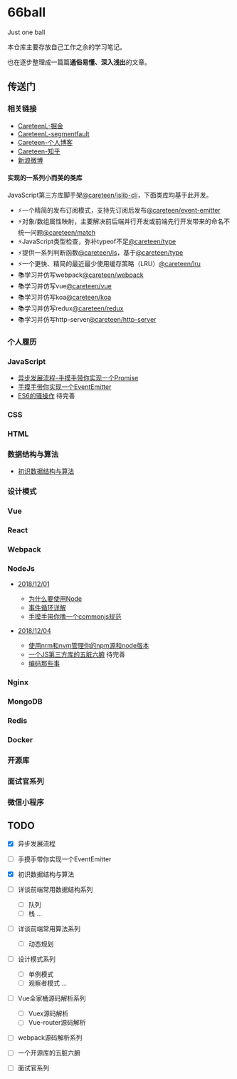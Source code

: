 # 66ball

Just one ball

本仓库主要存放自己工作之余的学习笔记。

也在逐步整理成一篇篇**通俗易懂、深入浅出**的文章。

## 传送门

### 相关链接

- [CareteenL-掘金](https://juejin.im/user/59c312c86fb9a00a5d39325b)
- [CareteenL-segmentfault](https://segmentfault.com/u/careteenl)
- [Careteen-个人博客](http://blog.careteen.wang)
- [Careteen-知乎](https://www.zhihu.com/people/careteen/activities)
- [新浪微博](https://weibo.com/578551187)

#### 实现的一系列小而美的类库

JavaScript第三方库脚手架[@careteen/jslib-cli](https://github.com/careteenL/jslib-cli)，下面类库均基于此开发。

- ⚡️一个精简的发布订阅模式，支持先订阅后发布[@careteen/event-emitter](https://github.com/careteenL/event-emitter)
- ⚡️对象/数组属性映射，主要解决前后端并行开发或前端先行开发带来的命名不统一问题[@careteen/match](https://github.com/careteenL/match)
- ⚡️JavaScript类型检查，弥补typeof不足[@careteen/type](https://github.com/careteenL/type)
- ⚡️提供一系列判断函数[@careteen/is](https://github.com/careteenL/is)，基于[@careteen/type](https://github.com/careteenL/type)
- ⚡️一个更快、精简的最近最少使用缓存策略（LRU）[@careteen/lru](https://github.com/careteenL/lru)
- 📚学习并仿写webpack[@careteen/webpack](https://github.com/careteenL/webpack)
- 📚学习并仿写vue[@careteen/vue](https://github.com/careteenL/vue)
- 📚学习并仿写koa[@careteen/koa](https://github.com/careteenL/koa)
- 📚学习并仿写redux[@careteen/redux](https://github.com/careteenL/redux)
- 📚学习并仿写http-server[@careteen/http-server](https://github.com/careteenL/http-server)

### 个人履历

<!-- - [个人履历](./resume.md) -->

### JavaScript

  - [异步发展流程-手摸手带你实现一个Promise](./src/20181124-promise)
  - [手摸手带你实现一个EventEmitter](./src/20181126-pub_sub)
  - [ES6的骚操作](./src/20181127-es6) 待完善

### CSS


### HTML


### 数据结构与算法

  - [初识数据结构与算法](./src/20181122-dsa)

### 设计模式


### Vue

### React

### Webpack


### NodeJs

- [2018/12/01](./src/20181201-node)
  - [为什么要使用Node](./src/20181201-node/node.md)
  - [事件循环详解](./src/20181201-node/eventLoop.md)
  - [手摸手带你撸一个commonjs规范](./src/20181201-node/module.md)

- [2018/12/04](./src/20181204-node)
  - [使用nrm和nvm管理你的npm源和node版本](./src/20181204-node/nrm-nvm.md)
  - [一个JS第三方库的五脏六腑](./src/20181204-node/package-viscera.md) 待完善
  - [编码那些事](./src/20181204-node/encoding.md)


### Nginx

### MongoDB

### Redis

### Docker

### 开源库

### 面试官系列

### 微信小程序

## TODO

- [x] 异步发展流程

- [ ] 手摸手带你实现一个EventEmitter

- [x] 初识数据结构与算法

- [ ] 详谈前端常用数据结构系列
  - [ ] 队列
  - [ ] 栈
  ...

- [ ] 详谈前端常用算法系列
  - [ ] 动态规划

- [ ] 设计模式系列
  - [ ] 单例模式
  - [ ] 观察者模式
  ...

- [ ] Vue全家桶源码解析系列
  - [ ] Vuex源码解析
  - [ ] Vue-router源码解析

- [ ] webpack源码解析系列

- [ ] 一个开源库的五脏六腑

- [ ] 面试官系列
